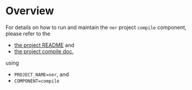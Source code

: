 # Overview

For details on how to run and maintain the `ner` project `compile` component, please refer
to the
- [the project README](../README.md) and
- [the project compile doc.](../../../docs/03_compile.md)

using

- `PROJECT_NAME=ner`, and
- `COMPONENT=compile`
